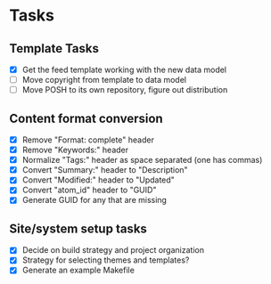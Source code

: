 # Tasks

## Template Tasks

* [x] Get the feed template working with the new data model
* [ ] Move copyright from template to data model
* [ ] Move POSH to its own repository, figure out distribution

## Content format conversion
* [x] Remove "Format: complete" header
* [x] Remove "Keywords:" header
* [x] Normalize "Tags:" header as space separated (one has commas)
* [x] Convert "Summary:" header to "Description"
* [x] Convert "Modified:" header to "Updated"
* [x] Convert "atom_id" header to "GUID"
* [x] Generate GUID for any that are missing

## Site/system setup tasks

* [x] Decide on build strategy and project organization
* [x] Strategy for selecting themes and templates?
* [x] Generate an example Makefile
